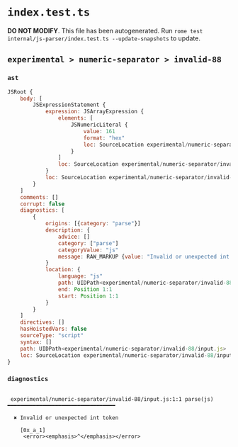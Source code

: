 # `index.test.ts`

**DO NOT MODIFY**. This file has been autogenerated. Run `rome test internal/js-parser/index.test.ts --update-snapshots` to update.

## `experimental > numeric-separator > invalid-88`

### `ast`

```javascript
JSRoot {
	body: [
		JSExpressionStatement {
			expression: JSArrayExpression {
				elements: [
					JSNumericLiteral {
						value: 161
						format: "hex"
						loc: SourceLocation experimental/numeric-separator/invalid-88/input.js 1:1-1:7
					}
				]
				loc: SourceLocation experimental/numeric-separator/invalid-88/input.js 1:0-1:8
			}
			loc: SourceLocation experimental/numeric-separator/invalid-88/input.js 1:0-1:8
		}
	]
	comments: []
	corrupt: false
	diagnostics: [
		{
			origins: [{category: "parse"}]
			description: {
				advice: []
				category: ["parse"]
				categoryValue: "js"
				message: RAW_MARKUP {value: "Invalid or unexpected int token"}
			}
			location: {
				language: "js"
				path: UIDPath<experimental/numeric-separator/invalid-88/input.js>
				end: Position 1:1
				start: Position 1:1
			}
		}
	]
	directives: []
	hasHoistedVars: false
	sourceType: "script"
	syntax: []
	path: UIDPath<experimental/numeric-separator/invalid-88/input.js>
	loc: SourceLocation experimental/numeric-separator/invalid-88/input.js 1:0-2:0
}
```

### `diagnostics`

```

 experimental/numeric-separator/invalid-88/input.js:1:1 parse(js) ━━━━━━━━━━━━━━━━━━━━━━━━━━━━━━━━━━

  ✖ Invalid or unexpected int token

    [0x_a_1]
     <error><emphasis>^</emphasis></error>


```

